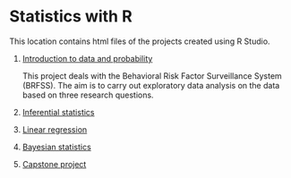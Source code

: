 # Statistics with R

This location contains html files of the projects created using R Studio.

1. [Introduction to data and probability](https://kushan-sth.github.io/statistics_with_R/intro_data_prob_project_final.html)

   This project deals with the Behavioral Risk Factor Surveillance System (BRFSS). The aim is to carry out exploratory data analysis on the data based on three research questions.
   
2. [Inferential statistics](https://kushan-sth.github.io/statistics_with_R/statistical_inference_with_GSS_data.html)
3. [Linear regression](https://kushan-sth.github.io/statistics_with_R/Modeling_and_prediction_for_movies.html)
4. [Bayesian statistics](https://kushan-sth.github.io/statistics_with_R/Bayesian_project.html)
5. [Capstone project](https://kushan-sth.github.io/statistics_with_R/Final_project.html)

